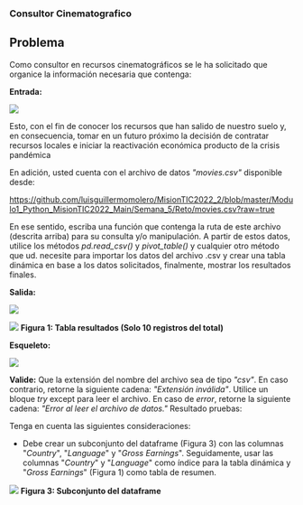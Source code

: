 ### Consultor Cinematografico

Problema
-------------

Como consultor en recursos cinematográficos se le ha solicitado que organice la información necesaria que contenga:

**Entrada:**

![](https://i.imgur.com/pB7rwzG.png)

Esto, con el fin de conocer los recursos que han salido de nuestro suelo y, en consecuencia, tomar en un futuro próximo la decisión de contratar recursos locales e iniciar la reactivación económica producto de la crisis pandémica

En adición, usted cuenta con el archivo de datos *"movies.csv"* disponible desde:

https://github.com/luisguillermomolero/MisionTIC2022_2/blob/master/Modulo1_Python_MisionTIC2022_Main/Semana_5/Reto/movies.csv?raw=true

En ese sentido, escriba una función que contenga la ruta de este archivo (descrita arriba) para su consulta y/o manipulación. A partir de estos datos, utilice los métodos *pd.read_csv()* y *pivot_table()* y cualquier otro método que ud. necesite para importar los datos del archivo .csv y crear una tabla dinámica en base a los datos solicitados, finalmente, mostrar los resultados finales.

**Salida:**

![](https://i.imgur.com/UTogaDt.png)

![](https://i.imgur.com/X0t1IWq.png)
**Figura 1: Tabla resultados (Solo 10 registros del total)**

**Esqueleto:**

![](https://i.imgur.com/0ykV46O.png)

**Valide:**
Que la extensión del nombre del archivo sea de tipo *"csv"*. En caso contrario, retorne la siguiente cadena: *"Extensión inválida"*. Utilice un bloque *try* except para leer el archivo. En caso de *error*, retorne la siguiente cadena: *"Error al leer el archivo de datos."*
Resultado pruebas:

Tenga en cuenta las siguientes consideraciones:

- Debe crear un subconjunto del dataframe (Figura 3) con las columnas "*Country*", "*Language*" y "*Gross Earnings*". Seguidamente, usar las columnas "*Country*" y "*Language*" como índice para la tabla dinámica y "*Gross Earnings*" (Figura 1) como tabla de resumen.

![](https://i.imgur.com/LHU1O5q.png)
**Figura 3: Subconjunto del dataframe**
